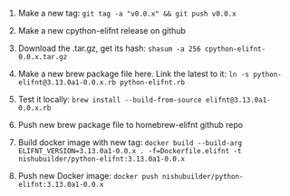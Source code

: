 1. Make a new tag: `git tag -a "v0.0.x" && git push v0.0.x`

2. Make a new cpython-elifnt release on github

3. Download the .tar.gz, get its hash: `shasum -a 256 cpython-elifnt-0.0.x.tar.gz`

4. Make a new brew package file here. Link the latest to it: `ln -s python-elifnt@3.13.0a1-0.0.x.rb python-elifnt.rb`

5. Test it locally: `brew install --build-from-source elifnt@3.13.0a1-0.0.x.rb`

6. Push new brew package file to homebrew-elifnt github repo

7. Build docker image with new tag: `docker build --build-arg ELIFNT_VERSION=3.13.0a1-0.0.x . -f=Dockerfile.elifnt -t nishubuilder/python-elifnt:3.13.0a1-0.0.x`

8. Push new Docker image: `docker push nishubuilder/python-elifnt:3.13.0a1-0.0.x`
